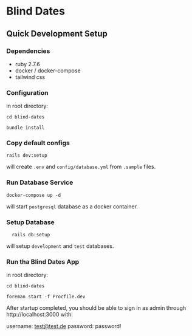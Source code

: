 # Blind Dates

## Quick Development Setup

### Dependencies
* ruby 2.7.6
* docker / docker-compose
* tailwind css

### Configuration
in root directory:

```
cd blind-dates

bundle install
```

### Copy default configs
```
rails dev:setup
```
will create `.env` and `config/database.yml` from `.sample` files.

### Run Database Service
```
docker-compose up -d
```
will start `postgresql` database as a docker container.

### Setup Database
```
  rails db:setup
```
will setup `development` and `test` databases.

### Run tha Blind Dates App
in root directory:

```
cd blind-dates

foreman start -f Procfile.dev
```

After startup completed, you should be able to sign in as admin through http://localhost:3000 with:

username: test@test.de
password: password!
